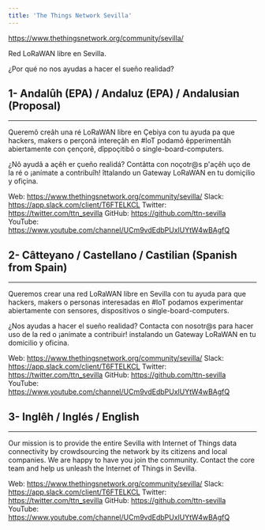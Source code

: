 ```yaml
---
title: 'The Things Network Sevilla'
---
```


https://www.thethingsnetwork.org/community/sevilla/

Red LoRaWAN libre en Sevilla.

¿Por qué no nos ayudas a hacer el sueño realidad?

## 1- Andalûh (EPA) / Andaluz (EPA) / Andalusian (Proposal)
-----------------------------------------------------

Queremô creâh una ré LoRaWAN libre en Çebiya con tu ayuda pa que hackers, makers o perçonâ intereçâh en #IoT podamô êpperimentâh abiertamente con çençorê, dîppoçitibô o single-board-computers.

¿Nô ayudâ a açêh er çueño realidá? Contâtta con noçotr@s p'açêh uço de la ré o ¡anímate a contribuîh! îttalando un Gateway LoRaWAN en tu domiçilio y ofiçina.

Web: https://www.thethingsnetwork.org/community/sevilla/
Slack: https://app.slack.com/client/T6FTELKCL
Twitter: https://twitter.com/ttn_sevilla
GitHub: https://github.com/ttn-sevilla
YouTube: https://www.youtube.com/channel/UCm9vdEdbPUxlUYtW4wBAgfQ

## 2- Câtteyano / Castellano / Castilian (Spanish from Spain)
--------------------------------------------------------

Queremos crear una red LoRaWAN libre en Sevilla con tu ayuda para que hackers, makers o personas interesadas en #IoT podamos experimentar abiertamente con sensores, dispositivos o single-board-computers.

¿Nos ayudas a hacer el sueño realidad? Contacta con nosotr@s para hacer uso de la red o ¡anímate a contribuir! instalando un Gateway LoRaWAN en tu domicilio y oficina.

Web: https://www.thethingsnetwork.org/community/sevilla/
Slack: https://app.slack.com/client/T6FTELKCL
Twitter: https://twitter.com/ttn_sevilla
GitHub: https://github.com/ttn-sevilla
YouTube: https://www.youtube.com/channel/UCm9vdEdbPUxlUYtW4wBAgfQ

## 3- Inglêh / Inglés / English
--------------------------------------------------

Our mission is to provide the entire Sevilla with Internet of Things data connectivity by crowdsourcing the network by its citizens and local companies. We are happy to have you join the community. Contact the core team and help us unleash the Internet of Things in Sevilla.

Web: https://www.thethingsnetwork.org/community/sevilla/
Slack: https://app.slack.com/client/T6FTELKCL
Twitter: https://twitter.com/ttn_sevilla
GitHub: https://github.com/ttn-sevilla
YouTube: https://www.youtube.com/channel/UCm9vdEdbPUxlUYtW4wBAgfQ
